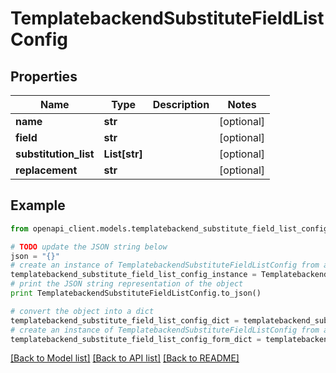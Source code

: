 # TemplatebackendSubstituteFieldListConfig


## Properties

Name | Type | Description | Notes
------------ | ------------- | ------------- | -------------
**name** | **str** |  | [optional] 
**field** | **str** |  | [optional] 
**substitution_list** | **List[str]** |  | [optional] 
**replacement** | **str** |  | [optional] 

## Example

```python
from openapi_client.models.templatebackend_substitute_field_list_config import TemplatebackendSubstituteFieldListConfig

# TODO update the JSON string below
json = "{}"
# create an instance of TemplatebackendSubstituteFieldListConfig from a JSON string
templatebackend_substitute_field_list_config_instance = TemplatebackendSubstituteFieldListConfig.from_json(json)
# print the JSON string representation of the object
print TemplatebackendSubstituteFieldListConfig.to_json()

# convert the object into a dict
templatebackend_substitute_field_list_config_dict = templatebackend_substitute_field_list_config_instance.to_dict()
# create an instance of TemplatebackendSubstituteFieldListConfig from a dict
templatebackend_substitute_field_list_config_form_dict = templatebackend_substitute_field_list_config.from_dict(templatebackend_substitute_field_list_config_dict)
```
[[Back to Model list]](../README.md#documentation-for-models) [[Back to API list]](../README.md#documentation-for-api-endpoints) [[Back to README]](../README.md)


